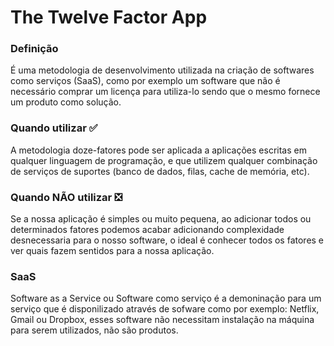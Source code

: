 # The Twelve Factor App

### Definição

É uma metodologia de desenvolvimento utilizada na criação de softwares como serviços (SaaS), como por exemplo um software que não é necessário comprar um licença para utiliza-lo sendo que o mesmo fornece um produto como solução.

### Quando utilizar :white_check_mark:

A metodologia doze-fatores pode ser aplicada a aplicações escritas em qualquer linguagem de programação, e que utilizem qualquer combinação de serviços de suportes (banco de dados, filas, cache de memória, etc).

### Quando NÃO utilizar :negative_squared_cross_mark:

Se a nossa aplicação é simples ou muito pequena, ao adicionar todos ou determinados fatores podemos acabar adicionando complexidade desnecessaria para o nosso software, o ideal é conhecer todos os fatores e ver quais fazem sentidos para a nossa aplicação.

### SaaS

Software as a Service ou Software como serviço é a demoninação para um serviço que é disponilizado através de sofware como por exemplo: Netflix, Gmail ou Dropbox, esses software não necessitam instalação na máquina para serem utilizados, não são produtos.
